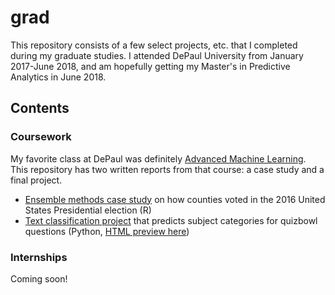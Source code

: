 # grad
This repository consists of a few select projects, etc. that I completed during my graduate studies. I attended DePaul University from January 2017-June 2018, and am hopefully getting my Master's in Predictive Analytics in June 2018.

## Contents
### Coursework
My favorite class at DePaul was definitely [Advanced Machine Learning](https://www.cdm.depaul.edu/academics/pages/courseinfo.aspx?CrseId=012552). This repository has two written reports from that course: a case study and a final project. 

* [Ensemble methods case study](https://github.com/adamisch/grad/blob/master/casestudy1.pdf) on how counties voted in the 2016 United States Presidential election  (R)
* [Text classification project](https://github.com/adamisch/grad/blob/master/CSC529Final.html) that predicts subject categories for quizbowl questions (Python, [HTML preview here](http://htmlpreview.github.io/?https://github.com/adamisch/grad/blob/master/CSC529Final.html))

### Internships
Coming soon!

